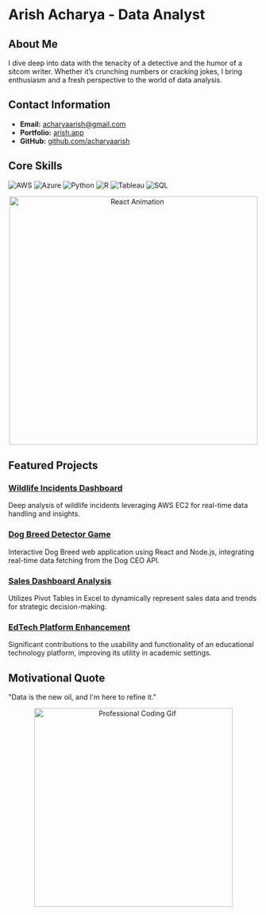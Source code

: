# Arish Acharya - Data Analyst

## About Me

I dive deep into data with the tenacity of a detective and the humor of a sitcom writer. Whether it’s crunching numbers or cracking jokes, I bring enthusiasm and a fresh perspective to the world of data analysis.

## Contact Information
- **Email:** [acharyaarish@gmail.com](mailto:acharyaarish@gmail.com)
- **Portfolio:** [arish.app](https://arish.app)
- **GitHub:** [github.com/acharyaarish](https://github.com/acharyaarish)

## Core Skills
![AWS](https://img.shields.io/badge/AWS-232F3E?style=for-the-badge&logo=amazon-aws&logoColor=white)
![Azure](https://img.shields.io/badge/Azure-0089D6?style=for-the-badge&logo=microsoft-azure&logoColor=white)
![Python](https://img.shields.io/badge/Python-3776AB?style=for-the-badge&logo=python&logoColor=white)
![R](https://img.shields.io/badge/R-276DC3?style=for-the-badge&logo=r&logoColor=white)
![Tableau](https://img.shields.io/badge/Tableau-E97627?style=for-the-badge&logo=tableau&logoColor=white)
![SQL](https://img.shields.io/badge/SQL-4479A1?style=for-the-badge&logo=mysql&logoColor=white)

<p align="center">
  <img src="https://media.giphy.com/media/eNAsjO55tPbgaor7ma/giphy.gif" alt="React Animation" width="500"/>
</p>

## Featured Projects

### [Wildlife Incidents Dashboard](https://github.com/acharyaarish/wildlife_incidents_dashboard)
Deep analysis of wildlife incidents leveraging AWS EC2 for real-time data handling and insights.

### [Dog Breed Detector Game](https://github.com/acharyaarish/dog_breed_detector)
Interactive Dog Breed web application using React and Node.js, integrating real-time data fetching from the Dog CEO API.

### [Sales Dashboard Analysis](https://github.com/acharyaarish/Excel_Dashboard)
Utilizes Pivot Tables in Excel to dynamically represent sales data and trends for strategic decision-making.

### [EdTech Platform Enhancement](https://paldip.com)
Significant contributions to the usability and functionality of an educational technology platform, improving its utility in academic settings.

## Motivational Quote

"Data is the new oil, and I'm here to refine it."

<p align="center">
  <img src="https://media.giphy.com/media/M9kgjEsLG6LMbYC9dl/giphy.gif" alt="Professional Coding Gif" width="400"/>
</p>
